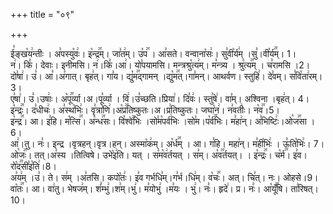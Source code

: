 +++
title = "०९"

+++


  
ई꣣ङ्ख꣡य꣢न्तीः । अ꣣पस्यु꣡वः꣢। इ꣡न्द्र꣢꣯म्। जा꣣त꣢म्। उ꣡प꣢꣯ । आ꣣सते। वन्वाना꣡सः꣢। सु꣣वी꣡र्य꣢म् ।सु꣣।वी꣡र्य꣢꣯म्। 1।  
न꣢। कि꣣। देवाः। इनीमसि। न꣢।कि꣣।आ꣢। यो꣣पयामसि। मन्त्रश्रु꣡त्य꣢म्। म꣣न्त्र्य । श्रु꣡त्य꣢꣯म् । च꣣रामसि ।2।  
दो꣣षा꣢। उ꣣। आ꣣।अ꣣गात्। बृह꣢त्। गा꣣य। द्यु꣡म꣢꣯द्गामन् ।द्यु꣡म꣢꣯त्।गा꣣मन्। आथर्वण। स्तुहि꣢। दे꣣वम्। स꣣वि꣡ता꣢रम्। 3।  
ए꣣षा꣢। उ꣣।उषाः꣢। अ꣡पू꣢꣯र्व्या।अ।पू꣣र्व्या । वि꣢।उ꣣च्छति।प्रिया꣢। दि꣣वः꣢। स्तु꣣षे꣢। वा꣣म्। अश्विना ।बृह꣢त्। 4।  
इ꣡न्द्रः꣢꣯। द꣣धीचः꣢। अ꣣स्थ꣡भिः꣢। वृ꣣त्रा꣡णि꣢।अ꣡प्र꣢꣯तिष्कुतः।अ।प्र꣣तिष्कुतः। जघा꣡न꣢। न꣣वतीः꣢। न꣡व꣢꣯।5।  
इ꣡न्द्र꣢꣯। आ। इ꣣हि। म꣡त्सि꣢꣯। अ꣡न्ध꣢꣯सः। वि꣡श्वे꣢꣯भिः ।सो꣣म꣡पर्व꣢भिः ।सो꣣म।प꣡र्व꣢꣯भिः। म꣣हा꣢न्। अ꣣भिष्टिः꣢।ओ꣡ज꣢꣯सा । 6।  
आ꣢।तु। नः꣣। इन्द्र ।वृत्रहन्।वृत्र।हन्। अस्मा꣡क꣢म्। अ꣡र्ध꣢꣯म् । आ। ग꣣हि। महा꣢न्। म꣣ही꣡भिः꣢ । ऊ꣣ति꣡भिः꣢। 7।  
ओ꣡जः꣢꣯। तत्।अ꣣स्य ।तित्विषे। उभे꣡इ꣢ति। यत् । स꣣म꣡व꣢र्तयत् । स꣣म्। अ꣡व꣢꣯र्तयत्। । इ꣡न्द्रः꣢꣯। च꣡र्म꣢꣯। इ꣣व। रो꣡द꣢꣯सी꣣इ꣡ति꣢।8।  
अ꣣य꣢म् ।उ꣣। ते। स꣢म् ।अ꣣तसि। कपो꣡तः꣢। इ꣣व गर्भधि꣣म्।ग꣣र्भ।धि꣢म्। व꣡चः꣢꣯। अत्। चि꣣त्। नः। ओहसे।9।  
वा꣡तः꣢꣯। आ। वा꣢तु। भेषज꣢म्। शं꣣म्भु꣢।श꣣म्।भु꣢। म꣣योभु꣢ ।म꣣यः । भु꣢। नः꣣। हृदे꣢। प्र। नः꣣। आ꣡यूँ꣢꣯षि। ता꣣रिषत्। 10।

